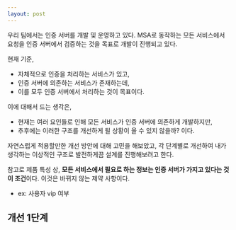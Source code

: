 ```yaml
---
layout: post
---
```


우리 팀에서는 인증 서버를 개발 및 운영하고 있다. MSA로 동작하는 모든 서비스에서 요청을 인증 서버에서 검증하는 것을 목표로 개발이 진행되고 있다.

현재 기준,

- 자체적으로 인증을 처리하는 서비스가 있고,
- 인증 서버에 의존하는 서비스가 존재하는데,
- 이를 모두 인증 서버에서 처리하는 것이 목표이다.

이에 대해서 드는 생각은,

- 현재는 여러 요인들로 인해 모든 서비스가 인증 서버에 의존하게 개발하지만,
- 추후에는 이러한 구조를 개선하게 될 상황이 올 수 있지 않을까? 이다.

자연스럽게 적용할만한 개선 방안에 대해 고민을 해보았고, 각 단계별로 개선하여 내가 생각하는 이상적인 구조로 발전하게끔 설계를 진행해보려고 한다.

참고로 제품 특성 상, **모든 서비스에서 필요로 하는 정보는 인증 서버가 가지고 있다는 것이 조건**이다. 이것은 바뀌지 않는 제약 사항이다.

- ex: 사용자 vip 여부

## 개선 1단계


